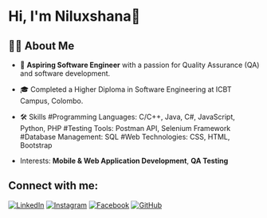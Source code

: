 
# Hi, I'm Niluxshana👋
## 👩‍💻 About Me
- 🌟 **Aspiring Software Engineer** with a passion for Quality Assurance (QA) and software development.
- 🎓 Completed a Higher Diploma in Software Engineering at ICBT Campus, Colombo.

- 🛠️ Skills
#Programming Languages: C/C++, Java, C#, JavaScript, Python, PHP
#Testing Tools: Postman API, Selenium Framework
#Database Management: SQL
#Web Technologies: CSS, HTML, Bootstrap
- Interests: **Mobile & Web Application Development**, **QA Testing**

## Connect with me:
[![LinkedIn](https://img.shields.io/badge/-LinkedIn-blue?style=flat-square&logo=linkedin&logoColor=white)](https://www.linkedin.com/in/niluxshana-ragavan-686982338)
[![Instagram](https://img.shields.io/badge/-Instagram-pink?style=flat-square&logo=instagram&logoColor=white)](https://www.instagram.com/itz_nilaragavigsh=MW1sM3BldjhpMnBtdw%3D%3D&utm_source=qr)
[![Facebook](https://img.shields.io/badge/-Facebook-1877F2?style=flat-square&logo=facebook&logoColor=white)](https://www.facebook.com/share/18usynCNGd/?mibextid=LQQJ4d)
[![GitHub](https://img.shields.io/badge/-GitHub-333?style=flat-square&logo=github&logoColor=white)](https://github.com/Niluxshana)





